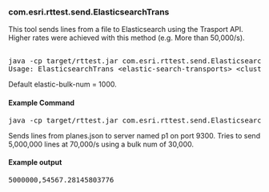 ### com.esri.rttest.send.ElasticsearchTrans

This tool sends lines from a file to Elasticsearch using the Trasport API.  Higher rates were achieved with this method (e.g. More than 50,000/s).


<pre>

java -cp target/rttest.jar com.esri.rttest.send.ElasticsearchTrans
Usage: ElasticsearchTrans &lt;elastic-search-transports&gt; &lt;cluster-name&gt; &lt;index&gt; &lt;type&gt; &lt;file&gt; &lt;rate&gt; &lt;numrecords&gt; (&lt;elastic-bulk-num&gt;)
</pre>

Default elastic-bulk-num = 1000.

#### Example Command

<pre>
java -cp target/rttest.jar com.esri.rttest.send.ElasticsearchTrans p1:9300 elasticsearch my planes planes.json 70000 5000000 30000
</pre>

Sends lines from planes.json to server named p1 on port 9300.  Tries to send  5,000,000 lines at 70,000/s using a bulk num of 30,000. 

#### Example output

<pre>
5000000,54567.28145803776
</pre>
